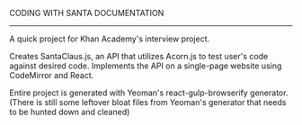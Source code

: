 CODING WITH SANTA DOCUMENTATION
_______________________________

A quick project for Khan Academy's interview project. 

Creates SantaClaus.js, an API that utilizes Acorn.js to test user's code against desired code.
Implements the API on a single-page website using CodeMirror and React. 

Entire project is generated with Yeoman's react-gulp-browserify generator. 
(There is still some leftover bloat files from Yeoman's generator that needs to be hunted down and cleaned)